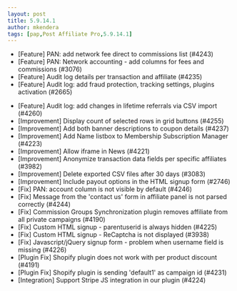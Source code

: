 ```yaml
---
layout: post
title: 5.9.14.1
author: mkendera
tags: [pap,Post Affiliate Pro,5.9.14.1]
---
```


- [Feature] PAN: add network fee direct to commissions list (#4243)
- [Feature] PAN: Network accounting - add columns for fees and commissions (#3076)
- [Feature] Audit log details per transaction and affiliate (#4235)
- [Feature] Audit log: add fraud protection, tracking settings, plugins activation (#2665)

<!--more-->

- [Feature] Audit log: add changes in lifetime referrals via CSV import (#4260)
- [Improvement] Display count of selected rows in grid buttons (#4255)
- [Improvement] Add both banner descriptions to coupon details (#4237)
- [Improvement] Add Name listbox to Membership Subscription Manager (#4223)
- [Improvement] Allow iframe in News (#4221)
- [Improvement] Anonymize transaction data fields per specific affiliates (#3982)
- [Improvement] Delete exported CSV files after 30 days (#3083)
- [Improvement] Include payout options in the HTML signup form (#2746)
- [Fix] PAN: account column is not visible by default (#4246)
- [Fix] Message from the 'contact us' form in affiliate panel is not parsed correctly (#4244)
- [Fix] Commission Groups Synchronization plugin removes affiliate from all private campaigns (#4190)
- [Fix] Custom HTML signup - parentuserid is always hidden (#4225)
- [Fix] Custom HTML signup - ReCaptcha is not displayed (#3938)
- [Fix] Javascript/jQuery signup form - problem when username field is missing (#4226)
- [Plugin Fix] Shopify plugin does not work with per product discount (#4191)
- [Plugin Fix] Shopify plugin is sending 'default1' as campaign id (#4231)
- [Integration] Support Stripe JS integration in our plugin (#4224)
